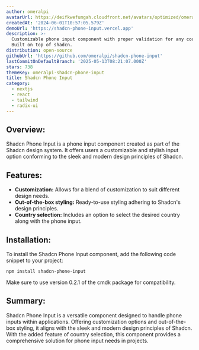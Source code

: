 ```yaml
---
author: omeralpi
avatarUrl: https://deifkwefumgah.cloudfront.net/avatars/optimized/omeralpi-shadcn-phone-input-avatar-128.webp
createdAt: '2024-06-01T10:57:05.579Z'
demoUrl: 'https://shadcn-phone-input.vercel.app'
description: >-
  Customizable phone input component with proper validation for any country.
  Built on top of shadcn.
distribution: open-source
githubUrl: 'https://github.com/omeralpi/shadcn-phone-input'
lastCommitOnDefaultBranch: '2025-05-13T08:21:07.000Z'
stars: 738
themeKey: omeralpi-shadcn-phone-input
title: Shadcn Phone Input
category:
  - nextjs
  - react
  - tailwind
  - radix-ui
---
```

## Overview:
Shadcn Phone Input is a phone input component created as part of the Shadcn design system. It offers users a customizable and stylish input option conforming to the sleek and modern design principles of Shadcn.

## Features:
- **Customization:** Allows for a blend of customization to suit different design needs.
- **Out-of-the-box styling:** Ready-to-use styling adhering to Shadcn's design principles.
- **Country selection:** Includes an option to select the desired country along with the phone input.

## Installation:
To install the Shadcn Phone Input component, add the following code snippet to your project:
```
npm install shadcn-phone-input
```

Make sure to use version 0.2.1 of the cmdk package for compatibility.

## Summary:
Shadcn Phone Input is a versatile component designed to handle phone inputs within applications. Offering customization options and out-of-the-box styling, it aligns with the sleek and modern design principles of Shadcn. With the added feature of country selection, this component provides a comprehensive solution for phone input needs in projects.
